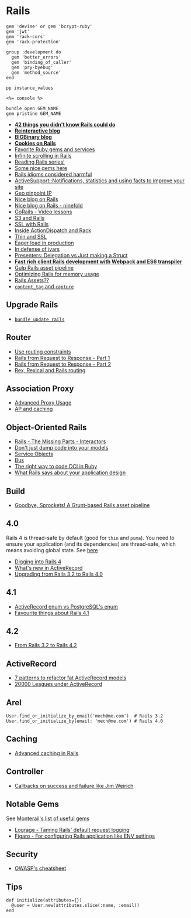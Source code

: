 # Rails

```
gem 'devise' or gem 'bcrypt-ruby'
gem 'jwt'
gem 'rack-cors'
gem 'rack-protection'

group :development do
  gem 'better_errors'
  gem 'binding_of_caller'
  gem 'pry-byebug'
  gem 'method_source'
end
```

```
pp instance_values

<%= console %>

bundle open GEM_NAME
gem pristine GEM_NAME
```

* [**42 things you didn't know Rails could do**](https://gist.github.com/xdite/3109315)
* [**Reinteractive blog**](https://www.reinteractive.net/blog)
* [**BIGBinary blog**](http://blog.bigbinary.com)
* [**Cookies on Rails**](http://blog.bigbinary.com/2013/03/19/cookies-on-rails.html)
* [Favorite Ruby gems and services](https://medium.com/@riklomas/89fb47341c05)
* [Infinite scrolling in Rails](http://www.sitepoint.com/infinite-scrolling-rails-practice/)
* [Reading Rails series!](http://monkeyandcrow.com/blog/reading_rails_how_does_message_verifier_work/)
* [Some nice gems here](http://www.22ideastreet.com/blog/2014/04/30/starting-on-an-existing-rails-project/)
* [Rails idioms considered harmful](http://jgaskins.org/blog/2014/5/18/rails-idioms-considered-harmful)
* [ActiveSupport::Notifications, statistics and using facts to improve your site](http://www.reinteractive.net/posts/141-activesupport-notifications-statistics-and-using-facts-to-improve-your-site)
* [Geo pinpoint IP](http://voiceofchunk.com/2014/07/12/getting-geolocal-with-pointpin/)
* [Nice blog on Rails](http://dev.mensfeld.pl/)
* [Nice blog on Rails - ninefold](https://ninefold.com/blog/)
* [GoRails - Video lessons](https://gorails.com/)
* [S3 and Rails](http://blog.littleblimp.com/post/53942611764/direct-uploads-to-s3-with-rails-paperclip-and)
* [SSL with Rails](http://collectiveidea.com/blog/archives/2010/11/29/ssl-with-rails/)
* [Inside ActionDispatch and Rack](http://pothibo.com/2013/11/ruby-on-rails-inside-actiondispatch-and-rack/)
* [Thin and SSL](http://makandracards.com/makandra/15903-using-thin-for-development-with-ssl)
* [Eager load in production](http://blog.arkency.com/2014/11/dont-forget-about-eager-load-when-extending-autoload/)
* [In defense of ivars](http://naildrivin5.com/blog/2014/02/09/a-defense-of-ivars-in-rails-controllers.html)
* [Presenters: Delegation vs Just making a Struct](http://technology.stitchfix.com/blog/2013/12/20/presenters-delegation-vs-structs/)
* [**Fast rich client Rails development with Webpack and ES6 transpiler**](http://www.railsonmaui.com/blog/2014/10/02/integrating-webpack-and-the-es6-transpiler-into-an-existing-rails-project/)
* [Gulp Rails asset pipeline](http://viget.com/extend/gulp-rails-asset-pipeline)
* [Optimizing Rails for memory usage](http://collectiveidea.com/blog/archives/2015/03/05/optimizing-rails-for-memory-usage-part-3-pluck-and-database-laziness/)
* [Rails Assets??](https://rails-assets.org/)
* [`content_tag` and `capture`](http://thepugautomatic.com/2013/06/helpers/)

## Upgrade Rails

* [`bundle update rails`](http://www.justinweiss.com/blog/2015/01/27/how-to-upgrade-to-rails-4-dot-2/)

## Router

* [Use routing constraints](http://viget.com/extend/using-routing-constraints-to-root-your-app)
* [Rails from Request to Response - Part 1](http://andrewberls.com/blog/post/rails-from-request-to-response-part-1--introduction)
* [Rails from Request to Response - Part 2](http://andrewberls.com/blog/post/rails-from-request-to-response-part-2--routing)
* [Rex, Rexical and Rails routing](http://blog.bigbinary.com/2013/02/01/rex-rexical-and-rails-routing.html)

## Association Proxy
* [Advanced Proxy Usage](http://pivotallabs.com/advanced-proxy-usage-part-i/)
* [AP and caching](http://www.elevatedcode.com/2007/03/16/rails-association-proxies-and-caching.html)



## Object-Oriented Rails

* [Rails - The Missing Parts - Interactors](http://eng.joingrouper.com/blog/2014/03/03/rails-the-missing-parts-interactors)
* [Don't just dump code into your models](http://blog.sensible.io/2014/04/19/don-t-just-dump-code-into-your-models.html)
* [Service Objects](http://brewhouse.io/blog/2014/04/30/gourmet-service-objects.html)
* [Bus](https://github.com/minio-sk/bus)
* [The right way to code DCI in Ruby](http://mikepackdev.com/blog_posts/24-the-right-way-to-code-dci-in-ruby)
* [What Rails says about your application design](http://naildrivin5.com/blog/2014/03/07/what-rails-says-about-your-application-design.html)

## Build

* [Goodbye, Sprockets! A Grunt-based Rails asset pipeline](http://blog.pedago.com/2014/01/21/goodbye-sprockets-a-grunt-based-rails-asset-pipeline/)

## 4.0

Rails 4 is thread-safe by default (good for `thin` and `puma`). You need to ensure your application (and its dependencies) are thread-safe, which means avoiding global state. See [here](http://tenderlovemaking.com/2012/06/18/removing-config-threadsafe.html)

* [Digging into Rails 4](http://code.tutsplus.com/tutorials/digging-into-rails-4--net-31255)
* [What's new in ActiveRecord](http://blog.remarkablelabs.com/2012/12/what-s-new-in-active-record-rails-4-countdown-to-2013)
* [Upgrading from Rails 3.2 to Rails 4.0](http://dev.mensfeld.pl/2013/07/upgrading-to-rails-4-0-from-rails-3-2-test-case-part-ii-assets-models/#initialize)

## 4.1

* [ActiveRecord enum vs PostgreSQL's enum](http://www.postgresql.org/docs/9.2/static/datatype-enum.html)
* [Favourite things about Rails 4.1](http://www.reinteractive.net/posts/177-my-favourite-things-about-rails-4-1)

## 4.2

* [From Rails 3.2 to Rails 4.2](http://technology.customink.com/blog/2014/09/16/from-rails-3.2-to-4.2/?utm_source=rubyweekly&utm_medium=email)

## ActiveRecord

* [7 patterns to refactor fat ActiveRecord models](http://blog.codeclimate.com/blog/2012/10/17/7-ways-to-decompose-fat-activerecord-models/)
* [20000 Leagues under ActiveRecord](http://blog.codeship.com/20000-leagues-under-active-record/)

## Arel

```
User.find_or_initialize_by_email('mech@me.com')  # Rails 3.2
User.find_or_initialize_by(email: 'mech@me.com') # Rails 4.0
```

## Caching

* [Advanced caching in Rails](http://hawkins.io/2012/07/advanced_caching_revised/)

## Controller

* [Callbacks on success and failure like Jim Weirich](http://janjiss.github.io/blog/2014/05/14/callbacks-and-ruby/)


## Notable Gems

See [Monterail's list of useful gems](https://github.com/monterail/guidelines/blob/master/gems.md)

* [Lograge - Taming Rails' default request logging](https://github.com/roidrage/lograge)
* [Figaro - For configuring Rails application like ENV settings](https://github.com/laserlemon/figaro)

## Security

* [OWASP's cheatsheet](https://www.owasp.org/index.php/Ruby_on_Rails_Cheatsheet)

## Tips

```
def initialize(attributes={})
  @user = User.new(attributes.slice(:name, :email))
end
```
